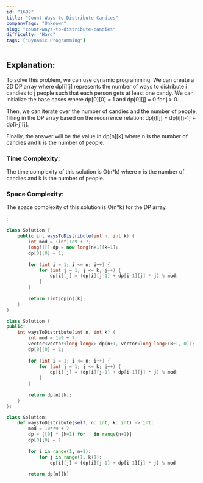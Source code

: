 ```yaml
---
id: "1692"
title: "Count Ways to Distribute Candies"
companyTags: "Unknown"
slug: "count-ways-to-distribute-candies"
difficulty: "Hard"
tags: ["Dynamic Programming"]
---
```


## Explanation:

To solve this problem, we can use dynamic programming. We can create a 2D DP array where dp[i][j] represents the number of ways to distribute i candies to j people such that each person gets at least one candy. We can initialize the base cases where dp[0][0] = 1 and dp[0][j] = 0 for j > 0.

Then, we can iterate over the number of candies and the number of people, filling in the DP array based on the recurrence relation: dp[i][j] = dp[i][j-1] + dp[i-j][j].

Finally, the answer will be the value in dp[n][k] where n is the number of candies and k is the number of people.

### Time Complexity:
The time complexity of this solution is O(n*k) where n is the number of candies and k is the number of people.

### Space Complexity:
The space complexity of this solution is O(n*k) for the DP array.

:

```java
class Solution {
    public int waysToDistribute(int n, int k) {
        int mod = (int)1e9 + 7;
        long[][] dp = new long[n+1][k+1];
        dp[0][0] = 1;
        
        for (int i = 1; i <= n; i++) {
            for (int j = 1; j <= k; j++) {
                dp[i][j] = (dp[i][j-1] + dp[i-1][j] * j) % mod;
            }
        }
        
        return (int)dp[n][k];
    }
}
```

```cpp
class Solution {
public:
    int waysToDistribute(int n, int k) {
        int mod = 1e9 + 7;
        vector<vector<long long>> dp(n+1, vector<long long>(k+1, 0));
        dp[0][0] = 1;
        
        for (int i = 1; i <= n; i++) {
            for (int j = 1; j <= k; j++) {
                dp[i][j] = (dp[i][j-1] + dp[i-1][j] * j) % mod;
            }
        }
        
        return dp[n][k];
    }
};
```

```python
class Solution:
    def waysToDistribute(self, n: int, k: int) -> int:
        mod = 10**9 + 7
        dp = [[0] * (k+1) for _ in range(n+1)]
        dp[0][0] = 1
        
        for i in range(1, n+1):
            for j in range(1, k+1):
                dp[i][j] = (dp[i][j-1] + dp[i-1][j] * j) % mod
                
        return dp[n][k]
```